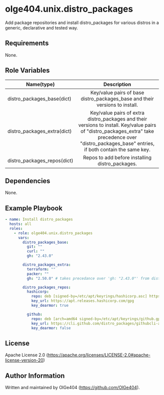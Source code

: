 olge404.unix.distro_packages
=========

Add package repositories and install distro_packages for various distros in a generic,
declarative and tested way.

Requirements
------------

None.

Role Variables
--------------

| Name(type)           | Description                                                                                                                                            |
|----------------------|:------------------------------------------------------------------------------------------------------------------------------------------------------:|
| distro_packages_base(dict)  | Key/value pairs of base distro_packages_base and their versions to install.                                                                                        |
| distro_packages_extra(dict) | Key/value pairs of extra distro_packages and their versions to install. Key/value pairs of "distro_packages_extra" take precedence over "distro_packages_base" entries, if both contain the same key. |
| distro_packages_repos(dict) | Repos to add before installing distro_packages.                                                                            |

Dependencies
------------

None.

Example Playbook
----------------
```yaml
- name: Install distro_packages
  hosts: all
  roles:
    - role: olge404.unix.distro_packages
      vars:
        distro_packages_base:
          git: ""
          curl: ""
          gh: "2.43.0"

        distro_packages_extra:
          terraform: ""
          packer: ""
          gh: "2.50.0" # takes precedance over 'gh: "2.43.0"' from distro_packages_base

        distro_packages_repos:
          hashicorp:
            repo: deb [signed-by=/etc/apt/keyrings/hashicorp.asc] https://apt.releases.hashicorp.com jammy main
            key_url: https://apt.releases.hashicorp.com/gpg
            key_dearmor: true

          github:
            repo: deb [arch=amd64 signed-by=/etc/apt/keyrings/github.gpg] https://cli.github.com/distro_packages stable main
            key_url: https://cli.github.com/distro_packages/githubcli-archive-keyring.gpg
            key_dearmor: false
```

License
-------

Apache License 2.0 (https://apache.org/licenses/LICENSE-2.0#apache-license-version-20)

Author Information
------------------

Written and maintained by OlGe404 (https://github.com/OlGe404).
